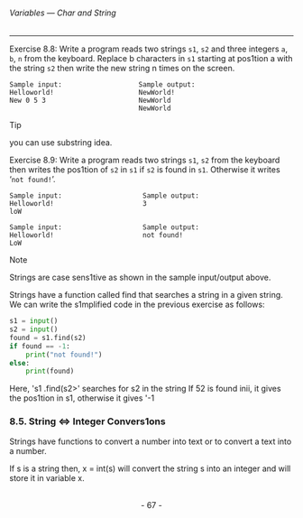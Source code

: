 ###### Variables — Char and String
---

Exercise 8.8: Write a program reads two strings ``s1``, ``s2`` and three integers ``a``, ``b``, ``n`` from the keyboard. Replace b characters in ``s1`` starting at pos1tion a with the string ``s2`` then write the new string n times on the screen.

```
Sample input:                   Sample output:
Helloworld!                     NewWorld!
New 0 5 3                       NewWorld
                                NewWorld
```

> [!TIP]
> you can use substring idea.

Exercise 8.9: Write a program reads two strings ``s1``, ``s2`` from the keyboard then writes the pos1tion of ``s2`` in ``s1`` if ``s2`` is found in ``s1``. Otherwise it writes ‘``not found!``’.

```
Sample input:                    Sample output:
Helloworld!                      3
loW
```

```
Sample input:                    Sample output:
Helloworld!                      not found!
LoW
```

> [!NOTE]
> Strings are case sens1tive as shown in the sample input/output above.



Strings have a function called find that searches a string in a given string. We can write the s1mplified code in the previous exercise as follows:

```python
s1 = input()
s2 = input()
found = s1.find(s2)
if found == -1:
    print("not found!")
else:
    print(found)
```

Here, 's1 .find(s2>' searches for s2 in the string If 52 is found inii, it gives the pos1tion in s1, otherwise it gives '-1

###  8.5. String <=> Integer Convers1ons

Strings have functions to convert a number into text or to convert a text into a number.

If s is a string then, x = int(s) will convert the string s into an integer and will store it in variable x.

<br>

<center> - 67 - </center>